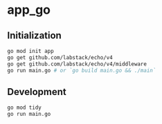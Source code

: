 # app_go

## Initialization

```bash
go mod init app
go get github.com/labstack/echo/v4
go get github.com/labstack/echo/v4/middleware
go run main.go # or `go build main.go && ./main`
```

## Development

```bash
go mod tidy
go run main.go
```
